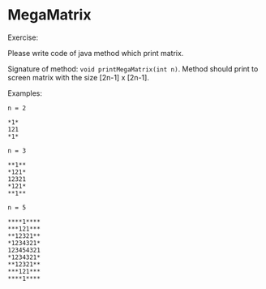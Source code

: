 MegaMatrix
==========

Exercise:

Please write code of java method which print matrix.

Signature of method: `void printMegaMatrix(int n)`.
Method should print to screen matrix with the size [2n-1] x [2n-1].

Examples:

```
n = 2

*1*
121
*1*

n = 3

**1**
*121*
12321
*121*
**1**

n = 5

****1****
***121***
**12321**
*1234321*
123454321
*1234321*
**12321**
***121***
****1****
```